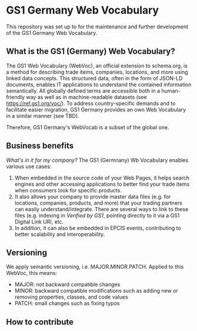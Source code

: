 # GS1 Germany Web Vocabulary

This repository was set up to for the maintenance and further development of the GS1 Germany Web Vocabulary. 

## What is the GS1 (Germany) Web Vocabulary?

The GS1 Web Vocabulary (WebVoc), an official extension to schema.org, is a method for describing trade items, companies, locations, and more using linked data concepts. This structured data, often in the form of JSON-LD documents, enables IT applications to understand the contained information semantically. All globally defined terms are accessible both in a human-friendly way as well as in machine-readable datasets (see https://ref.gs1.org/voc/). To address country-specific demands and to facilitate easier migration, GS1 Germany provides an own Web Vocabulary in a similar manner (see TBD).

Therefore, GS1 Germany's WebVocab is a subset of the global one. 

## Business benefits

*What's in it for my company?* The GS1 (Germnany) Wb Vocabulary enables various use cases: 
1. When embedded in the source code of your Web Pages, it helps search engines and other accessing applications to better find your trade items when consumers look for specific products.
2. It also allows your company to provide master data files (e.g. for locations, companies, products, and more) that your trading partners can easily understand/integrate. There are several ways to link to these files (e.g. indexing in *Verified by GS1*, pointing directly to it via a GS1 Digital Link URI, etc.
3. In addition, it can also be embedded in EPCIS events, contributing to better scalability and interoperability.

## Versioning

We apply semantic versioning, i.e. MAJOR.MINOR.PATCH.
Applied to this WebVoc, this means: 
- MAJOR: not backward compatible changes
- MINOR: backward compatible modifications such as adding new or removing properties, classes, and code values
- PATCH: small changes such as fixing typos 

## How to contribute
